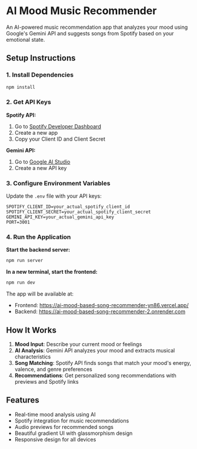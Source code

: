 # AI Mood Music Recommender

An AI-powered music recommendation app that analyzes your mood using Google's Gemini API and suggests songs from Spotify based on your emotional state.

## Setup Instructions

### 1. Install Dependencies
```bash
npm install
```

### 2. Get API Keys

**Spotify API:**
1. Go to [Spotify Developer Dashboard](https://developer.spotify.com/dashboard)
2. Create a new app
3. Copy your Client ID and Client Secret

**Gemini API:**
1. Go to [Google AI Studio](https://makersuite.google.com/app/apikey)
2. Create a new API key

### 3. Configure Environment Variables
Update the `.env` file with your API keys:
```
SPOTIFY_CLIENT_ID=your_actual_spotify_client_id
SPOTIFY_CLIENT_SECRET=your_actual_spotify_client_secret
GEMINI_API_KEY=your_actual_gemini_api_key
PORT=3001
```

### 4. Run the Application

**Start the backend server:**
```bash
npm run server
```

**In a new terminal, start the frontend:**
```bash
npm run dev
```

The app will be available at:
- Frontend: https://ai-mood-based-song-recommender-yn86.vercel.app/
- Backend: https://ai-mood-based-song-recommender-2.onrender.com

## How It Works

1. **Mood Input**: Describe your current mood or feelings
2. **AI Analysis**: Gemini API analyzes your mood and extracts musical characteristics
3. **Song Matching**: Spotify API finds songs that match your mood's energy, valence, and genre preferences
4. **Recommendations**: Get personalized song recommendations with previews and Spotify links

## Features

- Real-time mood analysis using AI
- Spotify integration for music recommendations
- Audio previews for recommended songs
- Beautiful gradient UI with glassmorphism design
- Responsive design for all devices
